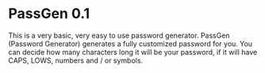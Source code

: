 # PassGen 0.1

This is a very basic, very easy to use password generator. PassGen (Password Generator) generates a fully customized password for you. You can decide how many characters long it will be your password, if it will have CAPS, LOWS, numbers and / or symbols. 


